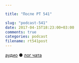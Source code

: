 ```yaml
---

title: "После РТ 541"

slug: "podcast-541"
date: 2017-04-15T18:23:00+03:00
comments: true
categories: podcast
filename: rt541post
---
```

[аудио](http://cdn.radio-t.com/rt541post.mp3) ● [лог чата](http://chat.radio-t.com/logs/radio-t-541.html)
<audio src="http://cdn.radio-t.com/rt541post.mp3" preload="none"/>
